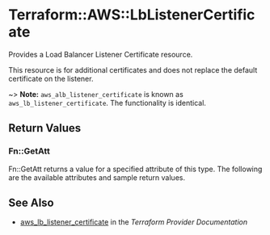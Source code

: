 # Terraform::AWS::LbListenerCertificate

Provides a Load Balancer Listener Certificate resource.

This resource is for additional certificates and does not replace the default certificate on the listener.

~> **Note:** `aws_alb_listener_certificate` is known as `aws_lb_listener_certificate`. The functionality is identical.

## Return Values

### Fn::GetAtt

Fn::GetAtt returns a value for a specified attribute of this type. The following are the available attributes and sample return values.

## See Also

* [aws_lb_listener_certificate](https://www.terraform.io/docs/providers/aws/r/lb_listener_certificate.html) in the _Terraform Provider Documentation_